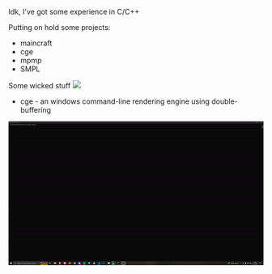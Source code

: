 Idk, I've got some experience in C/C++

Putting on hold some projects:
- maincraft
- cge
- mpmp
- SMPL

Some wicked stuff ![](https://cdn.frankerfacez.com/emoticon/457124/1)

- cge - an windows command-line rendering engine using double-buffering

![](gif/cge.gif)
